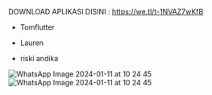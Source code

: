 DOWNLOAD APLIKASI DISINI : https://we.tl/t-1NVAZ7wKfB

- Tomflutter
* Lauren
+ riski andika

![WhatsApp Image 2024-01-11 at 10 24 45](https://github.com/tomflutter/tomflutter_scanner/assets/116769915/8e9dcfc9-d656-48a5-8b2c-e8ce2c8f55b9)
![WhatsApp Image 2024-01-11 at 10 24 45](https://github.com/tomflutter/tomflutter_scanner/assets/116769915/2c4ed564-828c-469c-bf34-0f3e33bc12ed)

